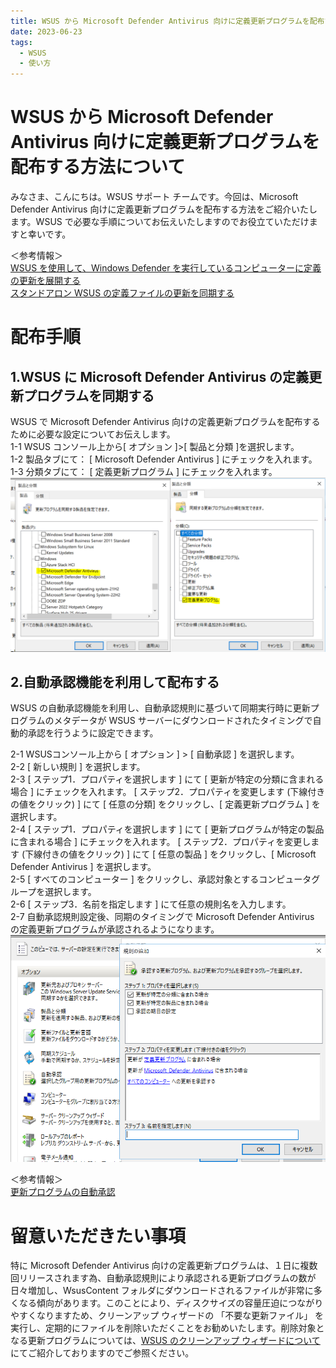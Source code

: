 ```yaml
---
title: WSUS から Microsoft Defender Antivirus 向けに定義更新プログラムを配布する方法について
date: 2023-06-23
tags:
  - WSUS
  - 使い方
---
```


# WSUS から Microsoft Defender Antivirus 向けに定義更新プログラムを配布する方法について
みなさま、こんにちは。WSUS サポート チームです。今回は、Microsoft Defender Antivirus 向けに定義更新プログラムを配布する方法をご紹介いたします。WSUS で必要な手順についてお伝えいたしますのでお役立ていただけますと幸いです。  

＜参考情報＞  
[WSUS を使用して、Windows Defender を実行しているコンピューターに定義の更新を展開する](https://docs.microsoft.com/ja-jp/troubleshoot/mem/configmgr/deploy-definition-updates-using-wsus)  
[スタンドアロン WSUS の定義ファイルの更新を同期する](https://docs.microsoft.com/ja-jp/mem/configmgr/protect/deploy-use/endpoint-definitions-wsus#synchronize-definition-updates-for-standalone-wsus)  


# 配布手順  

## 1.WSUS に Microsoft Defender Antivirus の定義更新プログラムを同期する　　
WSUS で Microsoft Defender Antivirus 向けの定義更新プログラムを配布するために必要な設定についてお伝えします。  
1-1 WSUS コンソール上から[ オプション ]>[ 製品と分類 ]を選択します。  
1-2 製品タブにて： [ Microsoft Defender Antivirus ] にチェックを入れます。  
1-3 分類タブにて： [ 定義更新プログラム ] にチェックを入れます。
![](2023-06-23_01/2023-06-23_01-1.png)  
 

## 2.自動承認機能を利用して配布する
WSUS の自動承認機能を利用し、自動承認規則に基づいて同期実行時に更新プログラムのメタデータが WSUS サーバーにダウンロードされたタイミングで自動的承認を行うように設定できます。

2-1 WSUSコンソール上から [ オプション ] > [ 自動承認 ] を選択します。  
2-2 [ 新しい規則 ] を選択します。  
2-3 [ ステップ1．プロパティを選択します ] にて [ 更新が特定の分類に含まれる場合 ] にチェックを入れます。 [ ステップ2．プロパティを変更します (下線付きの値をクリック) ] にて [ 任意の分類] をクリックし、[ 定義更新プログラム ] を選択します。  
2-4 [ ステップ1．プロパティを選択します ] にて [ 更新プログラムが特定の製品に含まれる場合 ] にチェックを入れます。 [ ステップ2．プロパティを変更します (下線付きの値をクリック) ] にて [ 任意の製品 ] をクリックし、[ Microsoft Defender Antivirus ] を選択します。  
2-5 [ すべてのコンピューター ] をクリックし、承認対象とするコンピュータグループを選択します。  
2-6 [ ステップ3．名前を指定します ] にて任意の規則名を入力します。  
2-7 自動承認規則設定後、同期のタイミングで Microsoft Defender Antivirus の定義更新プログラムが承認されるようになります。  
 ![](2023-06-23_01/2023-06-23_01-2.png)  


＜参考情報＞  
[更新プログラムの自動承認](https://docs.microsoft.com/ja-jp/security-updates/windowsupdateservices/18111597) 

# 留意いただきたい事項 
特に Microsoft Defender Antivirus 向けの定義更新プログラムは、１日に複数回リリースされます為、自動承認規則により承認される更新プログラムの数が日々増加し、WsusContent フォルダにダウンロードされるファイルが非常に多くなる傾向があります。このことにより、ディスクサイズの容量圧迫につながりやすくなりますため、クリーンアップ ウィザードの 「不要な更新ファイル」 を実行し、定期的にファイルを削除いただくことをお勧めいたします。削除対象となる更新プログラムについては、[WSUS のクリーンアップ ウィザードについて](https://jpmem.github.io/blog/wsus/2017-12-05_01/) にてご紹介しておりますのでご参照ください。